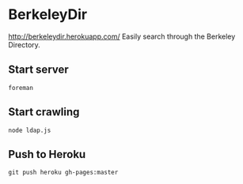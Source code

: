 # BerkeleyDir

http://berkeleydir.herokuapp.com/
Easily search through the Berkeley Directory.

## Start server

```
foreman
```

## Start crawling

```
node ldap.js
```

## Push to Heroku

```
git push heroku gh-pages:master
```
